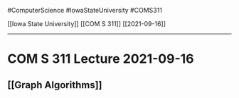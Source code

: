 #ComputerScience  #IowaStateUniversity #COMS311 


[[Iowa State University]] [[COM S 311]] [[2021-09-16]]

---

# COM S 311 Lecture 2021-09-16

## [[Graph Algorithms]]